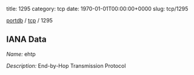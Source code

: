 title: 1295
category: tcp
date: 1970-01-01T00:00:00+0000
slug: tcp/1295

[portdb](/) / [tcp](/category/tcp.html) / 1295


## IANA Data

_Name:_ ehtp

_Description:_ End-by-Hop Transmission Protocol

